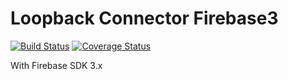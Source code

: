# Loopback Connector Firebase3

[![Build Status](https://travis-ci.org/Wiredcraft/loopback-connector-firebase3.svg?branch=master)](https://travis-ci.org/Wiredcraft/loopback-connector-firebase3) [![Coverage Status](https://coveralls.io/repos/github/Wiredcraft/loopback-connector-firebase3/badge.svg?branch=master)](https://coveralls.io/github/Wiredcraft/loopback-connector-firebase3?branch=master)

With Firebase SDK 3.x
